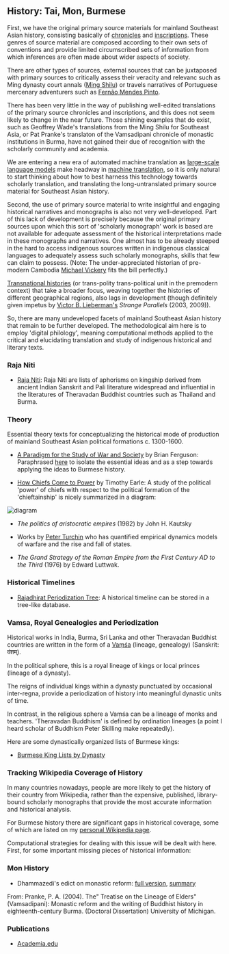 ## History: Tai, Mon, Burmese

First, we have the original primary source materials for mainland Southeast Asian history, consisting basically of [chronicles](https://en.wikipedia.org/wiki/Burmese_chronicles) and [inscriptions](https://en.wikipedia.org/wiki/Category:Inscriptions_of_Myanmar). These genres of source material are composed according to their own sets of conventions and provide limited circumscribed sets of information from which inferences are often made about wider aspects of society. 

There are other types of sources, external sources that can be juxtaposed with primary sources to critically assess their veracity and relevanc such as Ming dynasty court annals ([Ming Shilu](https://en.wikipedia.org/wiki/Ming_Shilu)) or travels narratives of Portuguese mercenary adventurers such as [Fernão Mendes Pinto](https://en.wikipedia.org/wiki/Fern%C3%A3o_Mendes_Pinto). 

There has been very little in the way of publishing well-edited translations of the primary source chronicles and inscriptions, and this does not seem likely to change in the near future. Those shining examples that do exist, such as Geoffrey Wade's translations from the Ming Shilu for Southeast Asia, or Pat Pranke's translaton of the Vamsadipani chronicle of monastic institutions in Burma, have not gained their due of recognition with the scholarly community and academia. 

We are entering a new era of automated machine translation as [large-scale language models](https://en.wikipedia.org/wiki/Wikipedia:Large_language_models) make headway in [machine translation](https://en.wikipedia.org/wiki/Machine_translation), so it is only natural to start thinking about how to best harness this technology towards scholarly translation, and translating the long-untranslated primary source material for Southeast Asian history.  

Second, the use of primary source material to write insightful and engaging historical narratives and monographs is also not very well-developed. Part of this lack of development is precisely because the original primary sources upon which this sort of 'scholarly monograph' work is based are not available for adequate assessment of the historical interpretations made in these monographs and narratives. One almost has to be already steeped in the hard to access indigenous sources written in indigenous classical languages to adequately assess such scholarly monographs, skills that few can claim to possess. (Note: The under-appreciated historian of pre-modern Cambodia [Michael Vickery](https://en.wikipedia.org/wiki/Michael_Vickery) fits the bill perfectly.)

[Transnational histories](https://en.wikipedia.org/wiki/Transnational_history) (or trans-polity trans-political unit in the premodern context) that take a broader focus, weaving together the histories of different geographical regions, also lags in development (though definitely given impetus by [Victor B. Lieberman's](https://en.wikipedia.org/wiki/Victor_Lieberman) *Strange Parallels* (2003, 2009)).

So, there are many undeveloped facets of mainland Southeast Asian history that remain to be further developed. The methodological aim here is to employ 'digital philology', meaning computational methods applied to the critical and elucidating translation and study of indigenous historical and literary texts.

### Raja Niti

- [Raja Niti](https://github.com/jonfernq/Digital-Philology/tree/main/RajaNiti): Raja Niti are lists of aphorisms on kingship derived from ancient Indian Sanskrit and Pali literature widespread and influential in the literatures of Theravadan Buddhist countries such as Thailand and Burma. 

### Theory 

Essential theory texts for conceptualizing the historical mode of production of mainland Southeast Asian political formations c. 1300-1600. 

- [A Paradigm for the Study of War and Society](https://www.academia.edu/3112540/A_Paradigm_for_the_Study_of_War_and_Society) by Brian Ferguson: Paraphrased [here](https://github.com/jonfernq/Digital-Philology/blob/main/Theory/ParadigmsOfWarAndSociety.md) to isolate the essential ideas and as a step towards applying the ideas to Burmese history.  

- [How Chiefs Come to Power](https://www.scribd.com/document/434097760/Earle-Timothy-How-Chiefs-Come-to-Power#) by Timothy Earle: A study of the political 'power' of chiefs with respect to the political formation of the 'chieftainship' is nicely summarized in a diagram: 

![diagram](https://user-images.githubusercontent.com/68504324/222989846-7539ac89-40de-4591-8186-e5e91ad5687a.jpg)

- *The politics of aristocratic empires* (1982) by John H. Kautsky

- Works by [Peter Turchin](https://en.wikipedia.org/wiki/Peter_Turchin) who has quantified empirical dynamics models of warfare and the rise and fall of states.  

- *The Grand Strategy of the Roman Empire from the First Century AD to the Third* (1976) by Edward Luttwak. 

### Historical Timelines

- [Rajadhirat Periodization Tree](https://github.com/jonfernq/Digital-Philology/tree/main/HistoricalTimelines): A historical timeline can be stored in a tree-like database.

### Vamsa, Royal Genealogies and Periodization

Historical works in India, Burma, Sri Lanka and other Theravadan Buddhist countries are written in the form of a [Vaṃśa](https://en.wikipedia.org/wiki/Va%E1%B9%83sa) (lineage, genealogy) (Sanskrit: वंशम्).

In the political sphere, this is a royal lineage of kings or local princes (lineage of a dynasty). 

The  reigns of individual kings within a dynasty punctuated by occasional inter-regna, provide a periodization of history into meaningful dynastic units of time. 

In contrast, in the religious sphere a Vaṃśa can be a lineage of monks and teachers. 'Theravadan Buddhism' is defined by ordination lineages (a point I heard scholar of Buddhism Peter Skilling make repeatedly).  

Here are some dynastically organized lists of Burmese kings: 

- [Burmese King Lists by Dynasty](https://github.com/jonfernq/Digital-Philology/tree/main/DynastyKingLists)

### Tracking Wikipedia Coverage of History

In many countries nowadays, people are more likely to get the history of their country from Wikipedia, rather than the expensive, published, library-bound scholarly monographs that provide the most accurate information and historical analysis. 

For Burmese history there are significant gaps in historical coverage, some of which are listed on my [personal Wikipedia page](https://en.wikipedia.org/wiki/User:Jon_Fernquest_2022). 

Computational strategies for dealing with this issue will be dealt with here. First, for some important missing pieces of historical information: 

### Mon History

- Dhammazedi's edict on monastic reform: [full  version](https://github.com/jonfernq/Digital-Philology/blob/main/BurmeseHistoricalTexts/DhammazediEdictSanghaReform.txt), [summary](https://github.com/jonfernq/Digital-Philology/blob/main/BurmeseHistoricalTexts/DhammazediEdictSummary.txt)

From: Pranke, P. A. (2004). The" Treatise on the Lineage of Elders"(Vamsadipani): Monastic reform and the writing of Buddhist history in eighteenth-century Burma. (Doctoral Dissertation) University of Michigan.

### Publications

- [Academia.edu](https://mfuth.academia.edu/JonFernquest)
